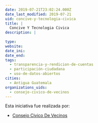 ```yaml
---
date: 2019-07-21T23:02:24.000Z
date_last_modified: 2019-07-21
uid: concive-y-tecnologia-civica
title: |
  Concive Y Tecnologia Civica
description: |
  
type: 
website: 
date_ini: 
date_end: 
tags:
  - transparencia-y-rendicion-de-cuentas
  - participación-ciudadana
  - uso-de-datos-abiertos
cities: 
  - Antigua Guatemala
organizations_uids:
  - consejo-civico-de-vecinos
---
```


Esta iniciativa fue realizada por:

- [Consejo Civico De Vecinos](/organizaciones/consejo-civico-de-vecinos)
